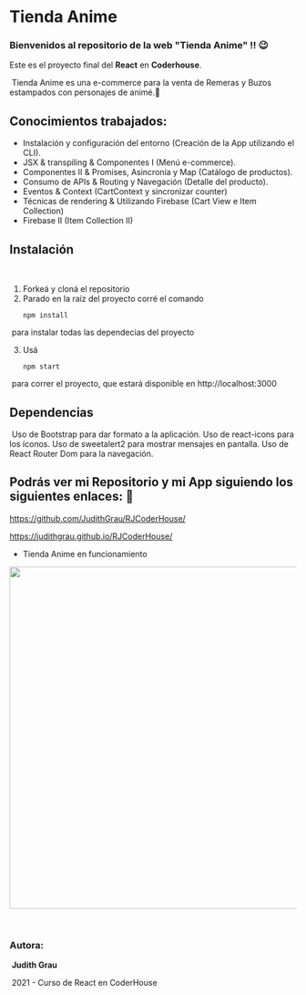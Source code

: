 # Tienda Anime
### Bienvenidos al repositorio de la web "Tienda Anime" !! 😉
Este es el proyecto final del **React** en **Coderhouse**.

​
Tienda Anime es una e-commerce para la venta de Remeras y Buzos estampados con personajes de animé.👕

## Conocimientos trabajados:

- Instalación y configuración del entorno (Creación  de la App utilizando el CLI).
- JSX & transpiling & Componentes I (Menú e-commerce).
- Componentes II & Promises, Asincronía y Map (Catálogo de productos).
- Consumo de APIs & Routing y Navegación (Detalle del producto).
- Eventos & Context (CartContext y sincronizar counter)
- Técnicas de rendering & Utilizando Firebase (Cart View e Item Collection)
- Firebase II (Item Collection II)

## Instalación
​
1. Forkeá y cloná el repositorio
​
2. Parado en la raíz del proyecto corré el comando 
​
   ```
   npm install
   ```
​
para instalar todas las dependecias del proyecto

3. Usá 
​
   ```
   npm start
   ```
​
    para correr el proyecto, que estará disponible en http://localhost:3000
​
​
​
## Dependencias
​
Uso de Bootstrap para dar formato a la aplicación.
Uso de react-icons para los íconos.
​Uso de sweetalert2 para mostrar mensajes en pantalla.
Uso de React Router Dom para la navegación.
​

## Podrás ver mi Repositorio y mi App siguiendo los siguientes enlaces: 🧐
https://github.com/JudithGrau/RJCoderHouse/

https://judithgrau.github.io/RJCoderHouse/ 

- Tienda Anime en funcionamiento
<p align="center">
    <img width="600" src="src/assets/to_readme/TiendaAnime.gif">
</p>

​
### Autora:

​
**Judith Grau**

​
2021 - Curso de React en CoderHouse
